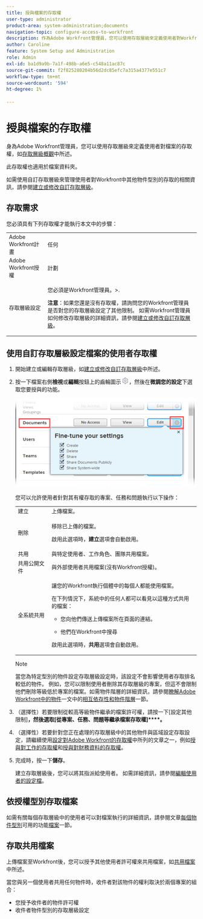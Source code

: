 ```yaml
---
title: 授與檔案的存取權
user-type: administrator
product-area: system-administration;documents
navigation-topic: configure-access-to-workfront
description: 作為Adobe Workfront管理員，您可以使用存取層級來定義使用者對Workfront中檔案的存取權。
author: Caroline
feature: System Setup and Administration
role: Admin
exl-id: ba1d9a9b-7a1f-498b-a6e5-c548a11ac87c
source-git-commit: f2f825280204b56d2dc85efc7a315a4377e551c7
workflow-type: tm+mt
source-wordcount: '594'
ht-degree: 1%

---
```


# 授與檔案的存取權

身為Adobe Workfront管理員，您可以使用存取層級來定義使用者對檔案的存取權，如[存取層級概觀](../../../administration-and-setup/add-users/access-levels-and-object-permissions/access-levels-overview.md)中所述。

此存取權也適用於檔案資料夾。

如需使用自訂存取層級來管理使用者對Workfront中其他物件型別的存取的相關資訊，請參閱[建立或修改自訂存取層級](../../../administration-and-setup/add-users/configure-and-grant-access/create-modify-access-levels.md)。

## 存取需求

您必須具有下列存取權才能執行本文中的步驟：

<table style="table-layout:auto"> 
 <col> 
 <col> 
 <tbody> 
  <tr> 
   <td role="rowheader">Adobe Workfront計畫</td> 
   <td>任何</td> 
  </tr> 
  <tr> 
   <td role="rowheader">Adobe Workfront授權</td> 
   <td>計劃</td> 
  </tr> 
  <tr> 
   <td role="rowheader">存取層級設定</td> 
   <td> <p>您必須是Workfront管理員。&gt;.</p> <p><b>注意</b>：如果您還是沒有存取權，請詢問您的Workfront管理員是否對您的存取層級設定了其他限制。 如需Workfront管理員如何修改存取層級的詳細資訊，請參閱<a href="../../../administration-and-setup/add-users/configure-and-grant-access/create-modify-access-levels.md" class="MCXref xref" data-mc-variable-override="">建立或修改自訂存取層級</a>。</p> </td> 
  </tr> 
 </tbody> 
</table>

## 使用自訂存取層級設定檔案的使用者存取權

1. 開始建立或編輯存取層級，如[建立或修改自訂存取層級](../../../administration-and-setup/add-users/configure-and-grant-access/create-modify-access-levels.md)中所述。
1. 按一下檔案右側&#x200B;**檢視**&#x200B;或&#x200B;**編輯**&#x200B;按鈕上的齒輪圖示![](assets/gear-icon-settings.png)，然後在&#x200B;**微調您的設定**&#x200B;下選取您要授與的功能。

   ![document_access.png](assets/document-access.png)

   您可以允許使用者針對其有權存取的專案、任務和問題執行以下操作：

   <table style="table-layout:auto"> 
    <col> 
    <col> 
    <tbody> 
     <tr> 
      <td role="rowheader">建立</td> 
      <td>上傳檔案。</td> 
     </tr> 
     <tr> 
      <td role="rowheader">刪除</td> 
      <td> <p>移除已上傳的檔案。</p> <p>啟用此選項時，<b>建立</b>選項會自動啟用。</p> </td> 
     </tr> 
     <tr> 
      <td role="rowheader">共用</td> 
      <td>與特定使用者、工作角色、團隊共用檔案。</td> 
     </tr> 
     <tr> 
      <td role="rowheader">共用公開文件</td> 
      <td>與外部使用者共用檔案(沒有Workfront授權)。</td> 
     </tr> 
     <tr> 
      <td role="rowheader">全系統共用</td> 
      <td> <p>讓您的Workfront執行個體中的每個人都能使用檔案。</p> <p>在下列情況下，系統中的任何人都可以看見以這種方式共用的檔案：</p> 
       <ul> 
        <li> <p>您向他們傳送上傳檔案所在頁面的連結。</p> </li> 
        <li> <p>他們在Workfront中搜尋</p> </li> 
       </ul> <p>啟用此選項時，<b>共用</b>選項會自動啟用。</p> </td> 
     </tr> 
    </tbody> 
   </table>

   >[!NOTE]
   >
   >當您為特定型別的物件設定存取層級設定時，該設定不會影響使用者存取排名較低的物件。 例如，您可以限制使用者刪除其存取層級的專案，但這不會限制他們刪除等級低於專案的檔案。如需物件階層的詳細資訊，請參閱[瞭解Adobe Workfront中的物件](../../../workfront-basics/navigate-workfront/workfront-navigation/understand-objects.md)一文中的[相互依存性和物件階層](../../../workfront-basics/navigate-workfront/workfront-navigation/understand-objects.md#understanding-interdependency-and-hierarchy-of-objects)一節。

1. （選擇性）若要限制從較高等級物件繼承的檔案許可權，請按一下[設定其他限制]**，然後選取[從專案、任務、問題等繼承檔案存取權]****。**
1. （選擇性）若要針對您正在處理的存取層級中的其他物件與區域設定存取設定，請繼續使用[設定對Adobe Workfront的存取權](../../../administration-and-setup/add-users/configure-and-grant-access/configure-access.md)中所列的文章之一，例如[授與對工作的存取權](../../../administration-and-setup/add-users/configure-and-grant-access/grant-access-tasks.md)和[授與對財務資料的存取權](../../../administration-and-setup/add-users/configure-and-grant-access/grant-access-financial.md)。
1. 完成時，按一下&#x200B;**儲存**。

   建立存取層級後，您可以將其指派給使用者。 如需詳細資訊，請參閱[編輯使用者的設定檔](../../../administration-and-setup/add-users/create-and-manage-users/edit-a-users-profile.md)。

## 依授權型別存取檔案

如需有關每個存取層級中的使用者可以對檔案執行的詳細資訊，請參閱文章[每個物件型別](../../../administration-and-setup/add-users/access-levels-and-object-permissions/functionality-available-for-each-object-type.md)可用的功能[檔案](../../../administration-and-setup/add-users/access-levels-and-object-permissions/functionality-available-for-each-object-type.md#document)一節。

## 存取共用檔案

上傳檔案至Workfront後，您可以授予其他使用者許可權來共用檔案，如[共用檔案](../../../workfront-basics/grant-and-request-access-to-objects/document-permissions.md)中所述。

<!--
If you make changes here, make them also in the "Grant access to" articles where this snippet had to be converted to text:
* reports, dashboards, and calendars
* financial data<
* issue
-->

當您與另一個使用者共用任何物件時，收件者對該物件的權利取決於兩個專案的組合：

* 您授予收件者的物件許可權
* 收件者物件型別的存取層級設定
